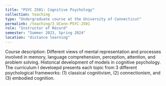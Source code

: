 ```yaml
---
title: "PSYC 2501: Cognitive Psychology"
collection: teaching
type: "Undergraduate course at the University of Connecticut"
permalink: /teaching/3_UConn-PSYC-2501
role: "Instructor of Record"
semester: "Summer 2023, Spring 2024"
location: "distance learning"
---
```


Course description: Different views of mental representation and processes involved in memory, language comprehension, perception, attention, and problem solving. Historical development of models in cognitive psychology. The curriculum I develoepd presents each topic from 3 different psychological frameworks: (1) classical cognitivism, (2) connectionism, and (3) embodied cognition.
